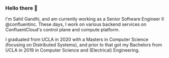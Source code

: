 ### Hello there 👋

I'm Sahil Gandhi, and am currently working as a Senior Software Engineer II @confluentinc. These days, I work on various backend services on ConfluentCloud's control plane and compute platform.


I graduated from UCLA in 2020 with a Masters in Computer Science (focusing on Distributed Systems), and prior to that got my Bachelors from UCLA in 2019 in Computer Science and (Electrical) Engineering.
